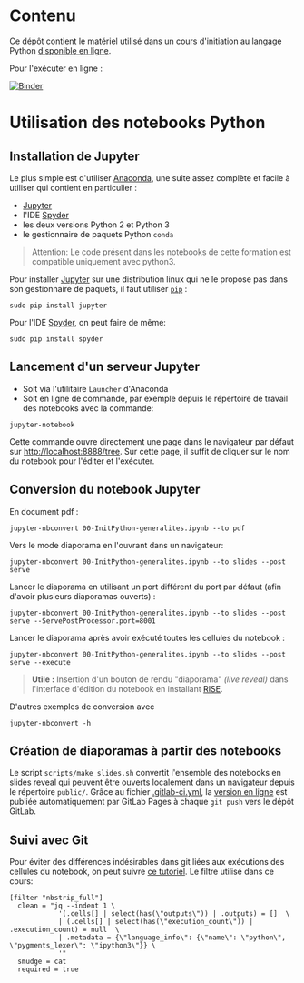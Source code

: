 # Contenu

Ce dépôt contient le matériel utilisé dans un cours d'initiation au langage Python [disponible en ligne](https://mm2act.pages.math.unistra.fr/cours-python).

Pour l'exécuter en ligne :

[![Binder](https://mybinder.org/badge.svg)](https://mybinder.org/v2/gh/boileaum/cours-python/master)


# Utilisation des notebooks Python

## Installation de Jupyter

Le plus simple est d'utiliser [Anaconda](https://www.continuum.io/downloads), une suite assez complète et facile à utiliser qui contient en particulier :

- [Jupyter](http://jupyter.org/)
- l'IDE [Spyder](https://github.com/spyder-ide/spyder)
- les deux versions Python 2 et Python 3
- le gestionnaire de paquets Python ``conda``

> Attention: Le code présent dans les notebooks de cette formation est compatible uniquement avec python3.

Pour installer [Jupyter](https://pypi.python.org/pypi/jupyter) sur une distribution
linux qui ne le propose pas dans son gestionnaire de paquets, il faut utiliser [``pip``](https://pypi.python.org/pypi/pip) :

    sudo pip install jupyter

Pour l'IDE [Spyder](https://pypi.python.org/pypi/spyder), on peut faire de même:

    sudo pip install spyder

## Lancement d'un serveur Jupyter

- Soit via l'utilitaire ``Launcher`` d'Anaconda
- Soit en ligne de commande, par exemple depuis le répertoire de travail des notebooks avec la commande:

```
jupyter-notebook
```

Cette commande ouvre directement une page dans le navigateur par défaut sur [http://localhost:8888/tree](http://localhost:8888/tree).
Sur cette page, il suffit de cliquer sur le nom du notebook pour l'éditer et l'exécuter.

## Conversion du notebook Jupyter

En document pdf :

	jupyter-nbconvert 00-InitPython-generalites.ipynb --to pdf
	
Vers le mode diaporama en l'ouvrant dans un navigateur:

	jupyter-nbconvert 00-InitPython-generalites.ipynb --to slides --post serve
	
Lancer le diaporama en utilisant un port différent du port par défaut (afin d'avoir plusieurs diaporamas ouverts) :

	jupyter-nbconvert 00-InitPython-generalites.ipynb --to slides --post serve --ServePostProcessor.port=8001 
	
Lancer le diaporama après avoir exécuté toutes les cellules du notebook :

	jupyter-nbconvert 00-InitPython-generalites.ipynb --to slides --post serve --execute


> **Utile :** Insertion d'un bouton de rendu "diaporama" *(live reveal)* dans l'interface d'édition du notebook en installant [RISE](https://github.com/damianavila/RISE).

D'autres exemples de conversion avec

	jupyter-nbconvert -h


## Création de diaporamas à partir des notebooks

Le script `scripts/make_slides.sh` convertit l'ensemble des notebooks en slides reveal qui peuvent être ouverts localement dans un navigateur depuis le répertoire `public/`.
Grâce au fichier [.gitlab-ci.yml](https://gitlab.com/fitzinger/formation-python/blob/master/.gitlab-ci.yml), la  [version en ligne](https://fitzinger.gitlab.io/formation-python) est publiée automatiquement par GitLab Pages à chaque `git push` vers le dépôt GitLab.

## Suivi avec Git

Pour éviter des différences indésirables dans git liées aux exécutions des cellules du notebook, on peut suivre [ce tutoriel](http://timstaley.co.uk/posts/making-git-and-jupyter-notebooks-play-nice/).
Le filtre utilisé dans ce cours:

```
[filter "nbstrip_full"]
  clean = "jq --indent 1 \
            '(.cells[] | select(has(\"outputs\")) | .outputs) = []  \
            | (.cells[] | select(has(\"execution_count\")) | .execution_count) = null  \
            | .metadata = {\"language_info\": {\"name\": \"python\", \"pygments_lexer\": \"ipython3\"}} \
            '"
  smudge = cat
  required = true
```

